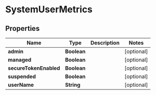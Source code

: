 # SystemUserMetrics

## Properties
Name | Type | Description | Notes
------------ | ------------- | ------------- | -------------
**admin** | **Boolean** |  |  [optional]
**managed** | **Boolean** |  |  [optional]
**secureTokenEnabled** | **Boolean** |  |  [optional]
**suspended** | **Boolean** |  |  [optional]
**userName** | **String** |  |  [optional]

